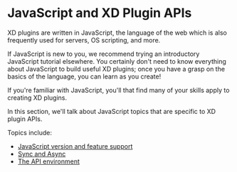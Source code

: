 # JavaScript and XD Plugin APIs
XD plugins are written in JavaScript, the language of the web which is also frequently used for servers, OS scripting, and more. 

If JavaScript is new to you, we recommend trying an introductory JavaScript tutorial elsewhere. You certainly don't need to know everything about JavaScript to build useful XD plugins; once you have a grasp on the basics of the language, you can learn as you create!

If you're familiar with JavaScript, you'll that find many of your skills apply to creating XD plugins. 

In this section, we'll talk about JavaScript topics that are specific to XD plugin APIs.

Topics include:

- [JavaScript version and feature support](./reference/javascript/javascript-support.md)
- [Sync and Async](./reference/javascript/sync-async.md)
- [The API environment](./reference/javascript/environment.md)